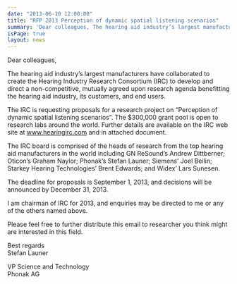 ```yaml
---
date: "2013-06-10 12:00:00"
title: "RFP 2013 Perception of dynamic spatial listening scenarios"
summary: 'Dear colleagues, The hearing aid industry’s largest manufacturers have collaborated to create the Hearing Industry Research Consortium (IRC) to develop and direct a non-competitive, mutually agreed upon research agenda benefitting the hearing aid industry, its customers, and end users. The IRC is requesting proposals for a research project on “Perception of dynamic spatial listening scenarios”.'
isPage: true
layout: news
---
```


Dear colleagues,

The hearing aid industry’s largest manufacturers have collaborated to create
the Hearing Industry Research Consortium (IRC) to develop and direct a
non-competitive, mutually agreed upon research agenda benefitting the hearing
aid industry, its customers, and end users.

The IRC is requesting proposals for a research project on “Perception of
dynamic spatial listening scenarios”. The $300,000 grant pool is open to
research labs around the world.  Further details are available on the IRC web
site at www.hearingirc.com and in attached document.

The IRC board is comprised of the heads of research from the top hearing aid
manufacturers in the world including GN ReSound’s Andrew Dittberner; Oticon’s
Graham Naylor; Phonak’s Stefan Launer; Siemens’ Joel Beilin; Starkey Hearing
Technologies’ Brent Edwards; and Widex’ Lars Sunesen.

The deadline for proposals is September 1, 2013, and decisions will be
announced by December 31, 2013.

I am chairman of IRC for 2013, and enquiries may be directed to me or any of
the others named above.

Please feel free to further distribute this email to researcher you think might
are interested in this field.

Best regards<br>
Stefan Launer

VP Science and Technology<br>
Phonak AG
